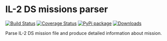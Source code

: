 IL-2 DS missions parser
=======================

[![Build Status](https://travis-ci.org/IL2HorusTeam/il2ds-mis-parser.svg?branch=master)](https://travis-ci.org/IL2HorusTeam/il2ds-mis-parser)
[![Coverage Status](https://coveralls.io/repos/IL2HorusTeam/il2ds-mis-parser/badge.png?branch=master)](https://coveralls.io/r/IL2HorusTeam/il2ds-mis-parser?branch=master)
[![PyPi package](https://badge.fury.io/py/il2ds-mis-parser.png)](http://badge.fury.io/py/il2ds-mis-parser/)
[![Downloads](https://pypip.in/d/il2ds-mis-parser/badge.png)](https://crate.io/packages/il2ds-mis-parser/)

Parse IL-2 DS mission file and produce detailed information about mission.
